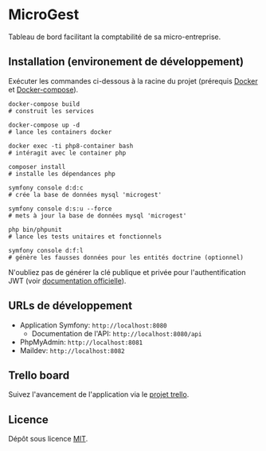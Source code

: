# MicroGest
Tableau de bord facilitant la comptabilité de sa micro-entreprise.

## Installation (environement de développement)
Exécuter les commandes ci-dessous à la racine du projet (prérequis [Docker](https://www.docker.com/) et [Docker-compose](https://docs.docker.com/compose/install/)).
```
docker-compose build
# construit les services

docker-compose up -d
# lance les containers docker

docker exec -ti php8-container bash
# intéragit avec le container php

composer install
# installe les dépendances php

symfony console d:d:c
# crée la base de données mysql 'microgest'

symfony console d:s:u --force
# mets à jour la base de données mysql 'microgest'

php bin/phpunit
# lance les tests unitaires et fonctionnels

symfony console d:f:l
# génère les fausses données pour les entités doctrine (optionnel)
```
N'oubliez pas de générer la clé publique et privée pour l'authentification JWT (voir [documentation officielle](https://github.com/lexik/LexikJWTAuthenticationBundle/blob/master/Resources/doc/index.md)).

## URLs de développement
* Application Symfony: `http://localhost:8080`
    * Documentation de l'API: `http://localhost:8080/api`
* PhpMyAdmin: `http://localhost:8081`
* Maildev: `http://localhost:8082`

## Trello board
Suivez l'avancement de l'application via le [projet trello](https://trello.com/b/EHAWSKCo).

## Licence
Dépôt sous licence [MIT](https://choosealicense.com/licenses/mit/).